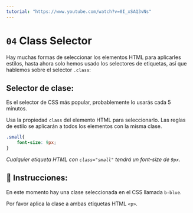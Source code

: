```yaml
---
tutorial: "https://www.youtube.com/watch?v=0I_xSAQ3vNs"
---
```




# `04` Class Selector

Hay muchas formas de seleccionar los elementos HTML para aplicarles estilos, hasta ahora solo hemos usado los selectores de etiquetas, así que hablemos sobre el selector `.class`:

## Selector de clase:

Es el selector de CSS más popular, probablemente lo usarás cada 5 minutos.

Usa la propiedad `class` del elemento HTML para seleccionarlo. Las reglas de estilo se aplicarán a todos los elementos con la misma clase.

```css
.small{
    font-size: 9px;
}
```
*Cualquier etiqueta HTML con `class="small"` tendrá un font-size de `9px`.*

## 📝 Instrucciones:

En este momento hay una clase seleccionada en el CSS llamada
`b-blue`.

Por favor aplica la clase a ambas etiquetas HTML `<p>`.
